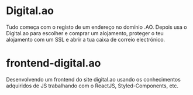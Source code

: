 # Digital.ao 
Tudo começa com o registo de um endereço no domínio .AO. Depois usa o Digital.ao para escolher e comprar um alojamento, proteger o teu alojamento com um SSL e abrir a tua caixa de correio electrónico.

# frontend-digital.ao
Desenvolvendo um frontend do site digital.ao usando os conhecimentos adquiridos de JS trabalhando com o ReactJS, Styled-Components, etc.
